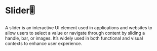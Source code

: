 # Slider🎚️
A slider is an interactive UI element used in applications and websites to allow users to select a value or navigate through content by sliding a handle, bar, or images. It’s widely used in both functional and visual contexts to enhance user experience.
